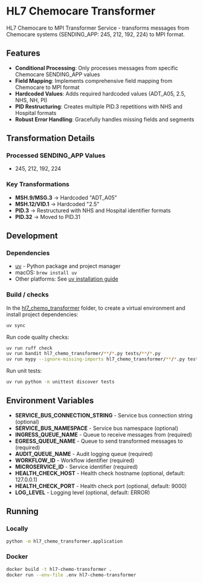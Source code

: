 # HL7 Chemocare Transformer

HL7 Chemocare to MPI Transformer Service - transforms messages from Chemocare systems (SENDING_APP: 245, 212, 192, 224) to MPI format.

## Features

- **Conditional Processing**: Only processes messages from specific Chemocare SENDING_APP values
- **Field Mapping**: Implements comprehensive field mapping from Chemocare to MPI format
- **Hardcoded Values**: Adds required hardcoded values (ADT_A05, 2.5, NHS, NH, PI)
- **PID Restructuring**: Creates multiple PID.3 repetitions with NHS and Hospital formats
- **Robust Error Handling**: Gracefully handles missing fields and segments

## Transformation Details

### Processed SENDING_APP Values
- 245, 212, 192, 224

### Key Transformations
- **MSH.9/MSG.3** → Hardcoded "ADT_A05"
- **MSH.12/VID.1** → Hardcoded "2.5"
- **PID.3** → Restructured with NHS and Hospital identifier formats
- **PID.32** → Moved to PID.31

## Development

### Dependencies

- [uv](https://docs.astral.sh/uv/) - Python package and project manager
- macOS: `brew install uv`
- Other platforms: See [uv installation guide](https://docs.astral.sh/uv/getting-started/installation/)

### Build / checks

In the [hl7_chemo_transformer](.) folder, to create a virtual environment and install project dependencies:

```bash
uv sync
```

Run code quality checks:

```bash
uv run ruff check
uv run bandit hl7_chemo_transformer/**/*.py tests/**/*.py
uv run mypy --ignore-missing-imports hl7_chemo_transformer/**/*.py tests/**/*.py
```

Run unit tests:

```bash
uv run python -m unittest discover tests
```

## Environment Variables

- **SERVICE_BUS_CONNECTION_STRING** - Service bus connection string (optional)
- **SERVICE_BUS_NAMESPACE** - Service bus namespace (optional)
- **INGRESS_QUEUE_NAME** - Queue to receive messages from (required)
- **EGRESS_QUEUE_NAME** - Queue to send transformed messages to (required)
- **AUDIT_QUEUE_NAME** - Audit logging queue (required)
- **WORKFLOW_ID** - Workflow identifier (required)
- **MICROSERVICE_ID** - Service identifier (required)
- **HEALTH_CHECK_HOST** - Health check hostname (optional, default: 127.0.0.1)
- **HEALTH_CHECK_PORT** - Health check port (optional, default: 9000)
- **LOG_LEVEL** - Logging level (optional, default: ERROR)

## Running

### Locally
```bash
python -m hl7_chemo_transformer.application
```

### Docker
```bash
docker build -t hl7-chemo-transformer .
docker run --env-file .env hl7-chemo-transformer
``` 